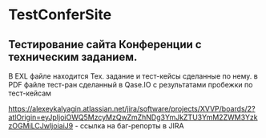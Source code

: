 # TestConferSite

## Тестирование сайта Конференции с техническим заданием.

В EXL файле находится Тех. задание и тест-кейсы сделанные по нему.
в PDF файле тест-ран сделанный в Qase.IO с результатами пробежки по тест-кейсам

https://alexeykalyagin.atlassian.net/jira/software/projects/XVVP/boards/2?atlOrigin=eyJpIjoiOWQ5MzcyMzQwZmZhNDg3YmJkZTU3YmM2ZWM3YzkzOGMiLCJwIjoiaiJ9 - ссылка на баг-репорты в JIRA
